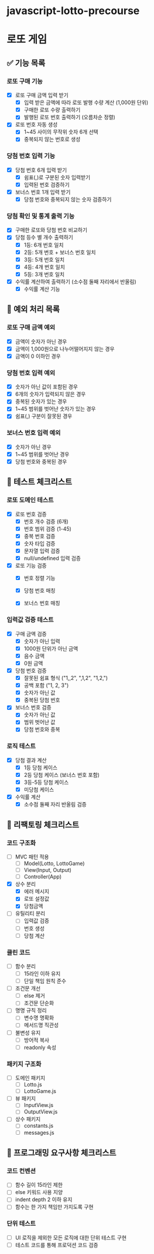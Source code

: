 # javascript-lotto-precourse

# 로또 게임

## ✅ 기능 목록

### 로또 구매 기능

- [x] 로또 구매 금액 입력 받기
  - [x] 입력 받은 금액에 따라 로또 발행 수량 계산 (1,000원 단위)
  - [x] 구매한 로또 수량 출력하기
  - [x] 발행된 로또 번호 출력하기 (오름차순 정렬)
- [x] 로또 번호 자동 생성
  - [x] 1~45 사이의 무작위 숫자 6개 선택
  - [x] 중복되지 않는 번호로 생성

### 당첨 번호 입력 기능

- [x] 당첨 번호 6개 입력 받기
  - [x] 쉼표(,)로 구분된 숫자 입력받기
  - [x] 입력된 번호 검증하기
- [x] 보너스 번호 1개 입력 받기
  - [x] 당첨 번호와 중복되지 않는 숫자 검증하기

### 당첨 확인 및 통계 출력 기능

- [x] 구매한 로또와 당첨 번호 비교하기
- [x] 당첨 등수 별 개수 출력하기
  - [x] 1등: 6개 번호 일치
  - [x] 2등: 5개 번호 + 보너스 번호 일치
  - [x] 3등: 5개 번호 일치
  - [x] 4등: 4개 번호 일치
  - [x] 5등: 3개 번호 일치
- [x] 수익률 계산하여 출력하기 (소수점 둘째 자리에서 반올림)
  - [x] 수익률 계산 기능

## 🚨 예외 처리 목록

### 로또 구매 금액 예외

- [x] 금액이 숫자가 아닌 경우
- [x] 금액이 1,000원으로 나누어떨어지지 않는 경우
- [x] 금액이 0 이하인 경우

### 당첨 번호 입력 예외

- [x] 숫자가 아닌 값이 포함된 경우
- [x] 6개의 숫자가 입력되지 않은 경우
- [x] 중복된 숫자가 있는 경우
- [x] 1~45 범위를 벗어난 숫자가 있는 경우
- [x] 쉼표(,) 구분이 잘못된 경우

### 보너스 번호 입력 예외

- [x] 숫자가 아닌 경우
- [x] 1~45 범위를 벗어난 경우
- [x] 당첨 번호와 중복된 경우

## 🧪 테스트 체크리스트

### 로또 도메인 테스트
- [x] 로또 번호 검증
  - [x] 번호 개수 검증 (6개)
  - [x] 번호 범위 검증 (1-45)
  - [x] 중복 번호 검증
  - [x] 숫자 타입 검증
  - [x] 문자열 입력 검증
  - [x] null/undefined 입력 검증
- [x] 로또 기능 검증
  - [x] 번호 정렬 기능
  - [x] 당첨 번호 매칭
  - [x] 보너스 번호 매칭
  

### 입력값 검증 테스트
- [x] 구매 금액 검증
  - [x] 숫자가 아닌 입력
  - [x] 1000원 단위가 아닌 금액
  - [x] 음수 금액
  - [x] 0원 금액
- [x] 당첨 번호 검증
  - [x] 잘못된 쉼표 형식 ("1,,2", ",1,2", "1,2,")
  - [x] 공백 포함 ("1, 2, 3")
  - [x] 숫자가 아닌 값
  - [x] 중복된 당첨 번호
- [x] 보너스 번호 검증
  - [x] 숫자가 아닌 값
  - [x] 범위 벗어난 값
  - [x] 당첨 번호와 중복

### 로직 테스트
- [x] 당첨 결과 계산
  - [x] 1등 당첨 케이스
  - [x] 2등 당첨 케이스 (보너스 번호 포함)
  - [x] 3등-5등 당첨 케이스
  - [x] 미당첨 케이스
- [x] 수익률 계산
  - [x] 소수점 둘째 자리 반올림 검증

## 🔧 리팩토링 체크리스트

### 코드 구조화
- [ ] MVC 패턴 적용
  - [ ] Model(Lotto, LottoGame)
  - [ ] View(Input, Output)
  - [ ] Controller(App)
- [x] 상수 분리
  - [x] 에러 메시지
  - [x] 로또 설정값
  - [x] 당첨금액
- [ ] 유틸리티 분리
  - [ ] 입력값 검증
  - [ ] 번호 생성
  - [ ] 당첨 계산

### 클린 코드
- [ ] 함수 분리
  - [ ] 15라인 이하 유지
  - [ ] 단일 책임 원칙 준수
- [ ] 조건문 개선
  - [ ] else 제거
  - [ ] 조건문 단순화
- [ ] 명명 규칙 정리
  - [ ] 변수명 명확화
  - [ ] 메서드명 직관성
-  [ ] 불변성 유지
  - [ ] 방어적 복사
  - [ ] readonly 속성

### 패키지 구조화
- [ ] 도메인 패키지
  - [ ] Lotto.js
  - [ ] LottoGame.js
- [ ] 뷰 패키지
  - [ ] InputView.js
  - [ ] OutputView.js
- [ ] 상수 패키지
  - [ ] constants.js
  - [ ] messages.js

## 📝 프로그래밍 요구사항 체크리스트

### 코드 컨벤션
- [ ] 함수 길이 15라인 제한
- [ ] else 키워드 사용 지양
- [ ] indent depth 2 이하 유지
- [ ] 함수는 한 가지 책임만 가지도록 구현

### 단위 테스트
- [ ] UI 로직을 제외한 모든 로직에 대한 단위 테스트 구현
- [ ] 테스트 코드를 통해 프로덕션 코드 검증